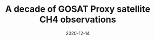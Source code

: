 ---
title: "<b>A decade of GOSAT Proxy satellite CH4 observations</b>"
collection: publications
permalink: /publication/2020-12-14-Parker
date: 2020-12-14
venue: 'Earth System Science Data'
paperurl: 'https://doi.org/doi:10.5194/essd-12-3383-2020'
citation: '<b>50</b> - Parker R.J., Webb A., Boesch H., Somkuti P., Barrio Guillo R. et al., <b>A decade of GOSAT Proxy satellite CH4 observations</b>, Earth System Science Data, 12, 3383-3412, (2020-12-14). <a href="https://doi.org/doi:10.5194/essd-12-3383-2020">doi:10.5194/essd-12-3383-2020</a> (cited 4 times)

'
---